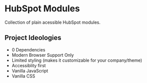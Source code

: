 # HubSpot Modules
Collection of plain acessible HubSpot modules. 

## Project Ideologies
- 0 Dependencies
- Modern Browser Support Only
- Limited styling (makes it customizable for your company/theme)
- Accessiblity first
- Vanilla JavaScript
- Vanilla CSS
